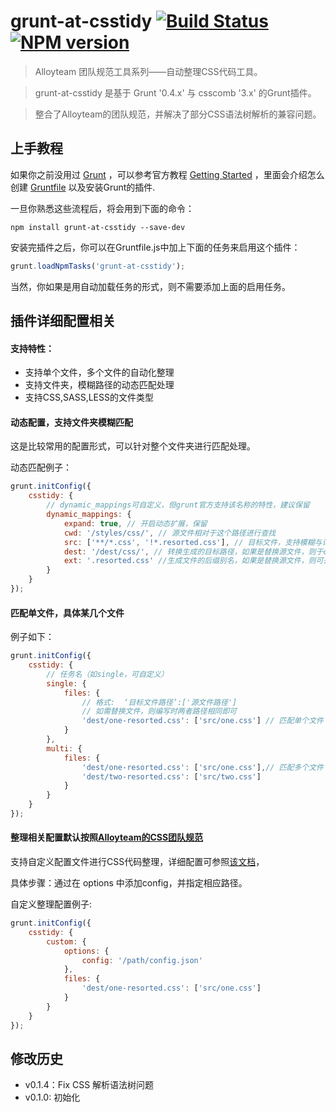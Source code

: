 # grunt-at-csstidy [![Build Status](https://travis-ci.org/lightningtgc/grunt-at-csstidy.svg?branch=master)](http://travis-ci.org/lightningtgc/grunt-at-csstidy) [![NPM version](https://badge.fury.io/js/grunt-at-csstidy.png)](http://badge.fury.io/js/grunt-at-csstidy)


> Alloyteam 团队规范工具系列——自动整理CSS代码工具。

> grunt-at-csstidy 是基于 Grunt '0.4.x' 与 csscomb '3.x' 的Grunt插件。

> 整合了Alloyteam的团队规范，并解决了部分CSS语法树解析的兼容问题。

## 上手教程

如果你之前没用过 [Grunt](http://gruntjs.com/) ，可以参考官方教程 [Getting Started](http://gruntjs.com/getting-started) ，里面会介绍怎么创建 [Gruntfile](http://gruntjs.com/sample-gruntfile) 以及安装Grunt的插件.

一旦你熟悉这些流程后，将会用到下面的命令：

```shell
npm install grunt-at-csstidy --save-dev
```

安装完插件之后，你可以在Gruntfile.js中加上下面的任务来启用这个插件：

```js
grunt.loadNpmTasks('grunt-at-csstidy');
```

当然，你如果是用自动加载任务的形式，则不需要添加上面的启用任务。

## 插件详细配置相关

#### 支持特性：

* 支持单个文件，多个文件的自动化整理
* 支持文件夹，模糊路径的动态匹配处理
* 支持CSS,SASS,LESS的文件类型

#### 动态配置，支持文件夹模糊匹配

这是比较常用的配置形式，可以针对整个文件夹进行匹配处理。

动态匹配例子：

```js
grunt.initConfig({
    csstidy: {
        // dynamic_mappings可自定义，但grunt官方支持该名称的特性，建议保留
        dynamic_mappings: {
            expand: true, // 开启动态扩展，保留
            cwd: '/styles/css/', // 源文件相对于这个路径进行查找
            src: ['**/*.css', '!*.resorted.css'], // 目标文件，支持模糊与详细的写法，与过滤规则
            dest: '/dest/css/', // 转换生成的目标路径，如果是替换源文件，则于cwd保持一致
            ext: '.resorted.css' //生成文件的后缀别名，如果是替换源文件，则可去掉
        }
    }
});
```

#### 匹配单文件，具体某几个文件

例子如下：

```js
grunt.initConfig({
    csstidy: {
        // 任务名（如single，可自定义）
        single: {
            files: {
                // 格式:  ‘目标文件路径’:['源文件路径']
                // 如需替换文件，则编写时两者路径相同即可
                'dest/one-resorted.css': ['src/one.css'] // 匹配单个文件
            }
        },
        multi: {
            files: {
                'dest/one-resorted.css': ['src/one.css'],// 匹配多个文件
                'dest/two-resorted.css': ['src/two.css']
            }
        }
    }
});
```

#### 整理相关配置默认按照[Alloyteam的CSS团队规范](http://alloyteam.github.io/code-guide/#css)

支持自定义配置文件进行CSS代码整理，详细配置可参照[该文档](https://github.com/csscomb/csscomb.js/blob/master/doc/configuration.md)，

具体步骤：通过在 options 中添加config，并指定相应路径。

自定义整理配置例子:

```js
grunt.initConfig({
    csstidy: {
        custom: {
            options: {
                config: '/path/config.json'
            },
            files: {
                'dest/one-resorted.css': ['src/one.css']
            }
        }
    }
});
```

## 修改历史

+ v0.1.4：Fix CSS 解析语法树问题
+ v0.1.0: 初始化

